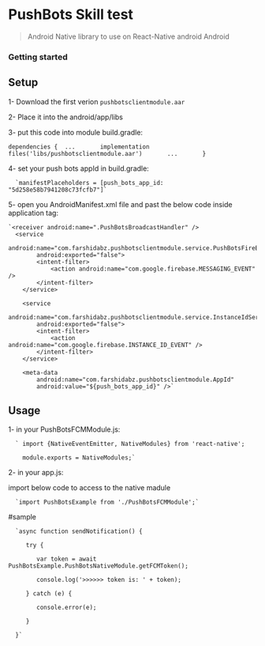# PushBots Skill test 

> Android Native library to use on React-Native android Android
### Getting started

## Setup

1- Download the first verion `pushbotsclientmodule.aar`

2- Place it into the android/app/libs

3- put this code into module build.gradle:

   `dependencies { 
      ...      
      implementation files('libs/pushbotsclientmodule.aar')      
      ...      
    }`
    
4- set your push bots appId in build.gradle:

      `manifestPlaceholders = [push_bots_app_id: "5d258e58b7941208c73fcfb7"]`
   
   
5- open you AndroidManifest.xml file and past the below code inside application tag:

    `<receiver android:name=".PushBotsBroadcastHandler" />
      <service
            android:name="com.farshidabz.pushbotsclientmodule.service.PushBotsFireBaseMessagingService"
            android:exported="false">
            <intent-filter>
                <action android:name="com.google.firebase.MESSAGING_EVENT" />
            </intent-filter>
        </service>

        <service
            android:name="com.farshidabz.pushbotsclientmodule.service.InstanceIdService"
            android:exported="false">
            <intent-filter>
                <action android:name="com.google.firebase.INSTANCE_ID_EVENT" />
            </intent-filter>
        </service>

        <meta-data
            android:name="com.farshidabz.pushbotsclientmodule.AppId"
            android:value="${push_bots_app_id}" />`
            

## Usage

1- in your PushBotsFCMModule.js:

      ` import {NativeEventEmitter, NativeModules} from 'react-native';
      
        module.exports = NativeModules;`
  
2- in your app.js:

import below code to access to the native madule

      `import PushBotsExample from './PushBotsFCMModule';`

#sample 

      `async function sendNotification() {
 
         try {
    
            var token = await PushBotsExample.PushBotsNativeModule.getFCMToken();
      
            console.log('>>>>>> token is: ' + token);
      
         } catch (e) {
    
            console.error(e);
      
         } 
    
      }`
